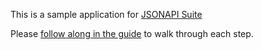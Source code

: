This is a sample application for [JSONAPI Suite](https://jsonapi-suite.github.io/jsonapi_suite)

Please [follow along in the guide](https://gist.github.com/richmolj/c7f1adca75f614bb71b27f259ff3c37a#client-side) to walk through each step.
